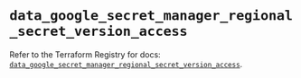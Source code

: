 # `data_google_secret_manager_regional_secret_version_access`

Refer to the Terraform Registry for docs: [`data_google_secret_manager_regional_secret_version_access`](https://registry.terraform.io/providers/hashicorp/google/6.18.0/docs/data-sources/secret_manager_regional_secret_version_access).
